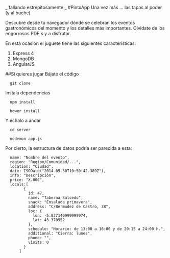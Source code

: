 _ fallando estrepitosamente _
#PintxApp
Una vez más ... las tapas al poder (y al buche)

Descubre desde tu navegador dónde se celebran los eventos gastronómicos del momento y los detalles más importantes. Olvidate de los engorrosos PDF´s y a disfrutar.

En esta ocasión el juguete tiene las siguientes características:

  1. Express 4
  2. MongoDB
  3. AngularJS

##Si quieres jugar
Bájate el código
````
  git clone
````
Instala dependencias
````
  npm install
````
````
  bower install
````
Y échalo a andar
````
  cd server
  
  nodemon app.js
````
Por cierto, la estructura de datos podría ser parecida a esta:
````
  name: "Nombre del evento",
  region: "Region/Comunidad/...",
  location: "Ciudad",
  date: ISODate("2014-05-30T10:50:42.389Z"),
  info: "Descripción",
  price: "X.00€",
  locals:[
        {
          id: 47,
          name: "Taberna Salcedo",
          snack: "Ensalada primavera",
          address: "C/Bermudez de Castro, 38",
          loc: {
            lon: -5.837140999999974,
            lat: 43.370952
          },
          schedule: "Horario: de 13:00 a 16:00 y de 20:15 a 24:00 h.",
          additional: "Cierra: lunes",
          phone: "",
          visits: 0
        }
      ]
````